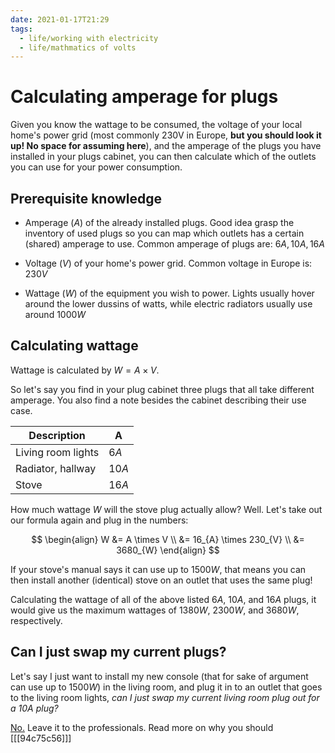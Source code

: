 ```yaml
---
date: 2021-01-17T21:29
tags:
  - life/working with electricity
  - life/mathmatics of volts
---
```


# Calculating amperage for plugs

Given you know the wattage to be consumed, the voltage of your local home's power
grid (most commonly 230V in Europe, **but you should look it up! No space for
assuming here**), and the amperage of the plugs you have installed in your plugs
cabinet, you can then calculate which of the outlets you can use for your
power consumption.

## Prerequisite knowledge

- Amperage ($A$) of the already installed plugs. Good idea grasp the inventory of
  used plugs so you can map which outlets has a certain (shared) amperage to use.
  Common amperage of plugs are: $6A, 10A, 16A$

- Voltage ($V$) of your home's power grid. Common voltage in Europe is: $230V$

- Wattage ($W$) of the equipment you wish to power. Lights usually hover around
  the lower dussins of watts, while electric radiators usually use around $1000W$

## Calculating wattage

Wattage is calculated by $W = A \times V$.

So let's say you find in your plug cabinet three plugs that all take different
amperage. You also find a note besides the cabinet describing their use case.

| Description        | A     |
| ------------------ | ----- |
| Living room lights | $6A$  |
| Radiator, hallway  | $10A$ |
| Stove              | $16A$ |

How much wattage $W$ will the stove plug actually allow? Well. Let's take out our
formula again and plug in the numbers:

$$
\begin{align}
    W &= A \times V \\
    &= 16_{A} \times 230_{V} \\
    &= 3680_{W}
\end{align}
$$

If your stove's manual says it can use up to $1500W$, that means you can then
install another (identical) stove on an outlet that uses the same plug!

Calculating the wattage of all of the above listed $6A$, $10A$, and $16A$ plugs,
it would give us the maximum wattages of $1380W$, $2300W$, and $3680W$,
respectively.

## Can I just swap my current plugs?

Let's say I just want to install my new console (that for sake of argument
can use up to $1500W$) in the living room, and plug it in to an outlet that goes
to the living room lights, *can I just swap my current living room plug out for
a $10A$ plug?*

[No.](https://en.wikipedia.org/wiki/Betteridge%27s_law_of_headlines) Leave it to
the professionals. Read more on why you should [[[94c75c56]]]
